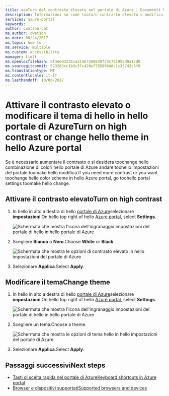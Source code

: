 ```yaml
---
title: aaaTurn del contrasto elevato nel portale di Azure | Documenti Microsoft
description: Informazioni su come tooturn contrasto elevato o modifica hello tema portale Azure.
services: azure-portal
keywords: 
author: cwatson-cat
ms.author: cwatson
ms.date: 08/24/2017
ms.topic: how to
ms.service: multiple
ms.custom: accessibility
manager: timlt
ms.openlocfilehash: 5f3e6032361a31567508039f74c731955d9a1cd0
ms.sourcegitcommit: 523283cc1b3c37c428e77850964dc1c33742c5f0
ms.translationtype: MT
ms.contentlocale: it-IT
ms.lasthandoff: 10/06/2017
---
```

# <a name="turn-on-high-contrast-or-change-hello-theme-in-hello-azure-portal"></a><span data-ttu-id="ed937-103">Attivare il contrasto elevato o modificare il tema di hello in hello portale di Azure</span><span class="sxs-lookup"><span data-stu-id="ed937-103">Turn on high contrast or change hello theme in hello Azure portal</span></span>
<span data-ttu-id="ed937-104">Se è necessario aumentare il contrasto o si desidera toochange hello combinazione di colori hello portale di Azure andare toohello impostazioni del portale toomake hello modifica.</span><span class="sxs-lookup"><span data-stu-id="ed937-104">If you need more contrast or you want toochange hello color scheme in hello Azure portal, go toohello portal settings toomake hello change.</span></span> 

## <a name="turn-on-high-contrast"></a><span data-ttu-id="ed937-105">Attivare il contrasto elevato</span><span class="sxs-lookup"><span data-stu-id="ed937-105">Turn on high contrast</span></span>
1. <span data-ttu-id="ed937-106">In hello in alto a destra di hello [portale di Azure](https://portal.azure.com)selezionare **impostazioni**.</span><span class="sxs-lookup"><span data-stu-id="ed937-106">On hello top right of hello [Azure portal](https://portal.azure.com), select **Settings**.</span></span> 

    ![Schermata che mostra l'icona dell'ingranaggio impostazioni del portale di hello in hello portale di Azure](./media/azure-portal-change-theme-high-contrast/azure-portal-settings-icon.png)
1. <span data-ttu-id="ed937-108">Scegliere **Bianco** o **Nero**.</span><span class="sxs-lookup"><span data-stu-id="ed937-108">Choose **White** or **Black**.</span></span>

    ![Schermata che mostra le opzioni di contrasto elevato in hello impostazioni del portale di Azure](./media/azure-portal-change-theme-high-contrast/azure-portal-highcontrast-options.png)
1. <span data-ttu-id="ed937-110">Selezionare **Applica**.</span><span class="sxs-lookup"><span data-stu-id="ed937-110">Select **Apply**.</span></span>

## <a name="change-theme"></a><span data-ttu-id="ed937-111">Modificare il tema</span><span class="sxs-lookup"><span data-stu-id="ed937-111">Change theme</span></span>
1. <span data-ttu-id="ed937-112">In hello in alto a destra di hello [portale di Azure](https://portal.azure.com)selezionare **impostazioni**.</span><span class="sxs-lookup"><span data-stu-id="ed937-112">On hello top right of hello [Azure portal](https://portal.azure.com), select **Settings**.</span></span>

    ![Schermata che mostra l'icona dell'ingranaggio impostazioni del portale di hello in hello portale di Azure](./media/azure-portal-change-theme-high-contrast/azure-portal-settings-icon.png)
1. <span data-ttu-id="ed937-114">Scegliere un tema.</span><span class="sxs-lookup"><span data-stu-id="ed937-114">Choose a theme.</span></span>

    ![Schermata che mostra le opzioni di tema hello in hello impostazioni del portale di Azure](./media/azure-portal-change-theme-high-contrast/azure-portal-theme-options.png)
1. <span data-ttu-id="ed937-116">Selezionare **Applica**.</span><span class="sxs-lookup"><span data-stu-id="ed937-116">Select **Apply**.</span></span>

## <a name="next-steps"></a><span data-ttu-id="ed937-117">Passaggi successivi</span><span class="sxs-lookup"><span data-stu-id="ed937-117">Next steps</span></span>
- [<span data-ttu-id="ed937-118">Tasti di scelta rapida nel portale di Azure</span><span class="sxs-lookup"><span data-stu-id="ed937-118">Keyboard shortcuts in Azure portal</span></span>](azure-portal-keyboard-shortcuts.md)
- [<span data-ttu-id="ed937-119">Browser e dispositivi supportati</span><span class="sxs-lookup"><span data-stu-id="ed937-119">Supported browsers and devices</span></span>](../azure-preview-portal-supported-browsers-devices.md)
